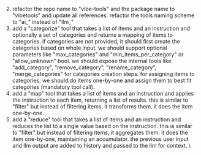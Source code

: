 2. refactor the repo name to "vibe-tools" and the package name to "vibetools" and update all references. refactor the tools naming scheme to "ai_<toolname>" instead of "llm_<toolname>"
3. add a "categorize" tool that takes a list of items and an instruction and optionally a set of categories and returns a mapping of items to categories. if categories are not provided, it should first create the categories based on whole input. we should support optional parameters like "max_categories" and "min_items_per_category" or "allow_unknown" bool. we should expose the internal tools like "add_category", "remove_category", "rename_category", "merge_categories" for categories creation steps. for assigning items to categories, we should do items one-by-one and assign them to best fit categories (mandatory tool call). 
4. add a "map" tool that takes a list of items and an instruction and applies the instruction to each item, returning a list of results. this is similar to "filter" but instead of filtering items, it transforms them. it does the item one-by-one.
5. add a "reduce" tool that takes a list of items and an instruction and reduces the list to a single value based on the instruction. this is similar to "filter" but instead of filtering items, it aggregates them. it does the item one-by-one, maintaining an accumulator. the previous user input and llm output are added to history and passed to the llm for context. \